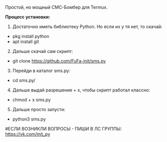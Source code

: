 Простой, но мощный СМС-Бомбер для Termux.




**Процесс установки:**

1) Достаточно иметь библиотеку Python. Но если их у тя нет, то скачай:
- pkg install python
- apt install git

2) Дальше скачай сам скрипт:
- git clone https://github.com/FuFa-init/sms.py

3) Перейди в каталог sms.py:
- cd sms.py/

4) Дальше выдай разрешение + x, чтобы скрипт работал классно:
- chmod + x sms.py

5) Дальше просто запусти:
- python3 sms.py


#ЕСЛИ ВОЗНИКЛИ ВОПРОСЫ - ПИШИ В ЛС ГРУППЫ: https://vk.com/init_py
